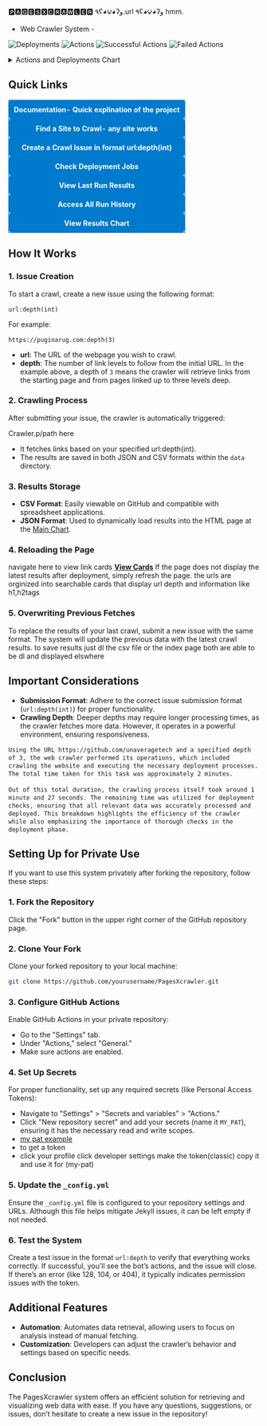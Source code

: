



  🅿🅰🅶🅴🆂🆇🅲🆁🅰🆆🅻🅴🆁 
٩ʕ◕౪◕ʔو.url  ٩ʕ◕౪◕ʔو hmm.

- Web Crawler System -


![Deployments](https://img.shields.io/endpoint?url=https://raw.githubusercontent.com/unaveragetech/PagesXcrawler/main/data/deployments.json)
![Actions](https://img.shields.io/endpoint?url=https://raw.githubusercontent.com/unaveragetech/PagesXcrawler/main/data/actions.json)
![Successful Actions](https://img.shields.io/endpoint?url=https://raw.githubusercontent.com/unaveragetech/PagesXcrawler/main/data/successful_actions.json)
![Failed Actions](https://img.shields.io/endpoint?url=https://raw.githubusercontent.com/unaveragetech/PagesXcrawler/main/data/failed_actions.json)
<details>
  <summary>Actions and Deployments Chart</summary>
  
  ![Actions and Deployments Chart](https://raw.githubusercontent.com/unaveragetech/PagesXcrawler/main/data/actions_chart.png)
</details>

## Quick Links

<table align="center">
  <tr>
    <td align="center" style="border: 1px solid #007acc; padding: 10px; border-radius: 5px; background-color: #007acc;">
      <a href="Documentation.md" style="color: white; text-decoration: none; font-weight: bold;">Documentation- Quick explination of the project</a>
    </td>
  </tr>
  <tr>
    <td align="center" style="border: 1px solid #007acc; padding: 10px; border-radius: 5px; background-color: #007acc;">
      <a href="https://theuselessweb.com" style="color: white; text-decoration: none; font-weight: bold;">Find a Site to Crawl- any site works </a>
    </td>
  </tr>
  <tr>
    <td align="center" style="border: 1px solid #007acc; padding: 10px; border-radius: 5px; background-color: #007acc;">
      <a href="https://github.com/unaveragetech/PagesXcrawler/issues/new" style="color: white; text-decoration: none; font-weight: bold;">Create a Crawl Issue in format url:depth(int)</a>
    </td>
  </tr>
  <tr>
    <td align="center" style="border: 1px solid #007acc; padding: 10px; border-radius: 5px; background-color: #007acc;">
      <a href="https://github.com/unaveragetech/PagesXcrawler/deployments" style="color: white; text-decoration: none; font-weight: bold;">Check Deployment Jobs</a>
    </td>
  </tr>
  <tr>
    <td align="center" style="border: 1px solid #007acc; padding: 10px; border-radius: 5px; background-color: #007acc;">
      <a href="https://github.com/unaveragetech/PagesXcrawler/blob/main/data/results.csv" style="color: white; text-decoration: none; font-weight: bold;">View Last Run Results</a>
    </td>
  </tr>
  <tr>
    <td align="center" style="border: 1px solid #007acc; padding: 10px; border-radius: 5px; background-color: #007acc;">
      <a href="https://github.com/unaveragetech/PagesXcrawler/blob/main/data/issues_status.csv" style="color: white; text-decoration: none; font-weight: bold;">Access All Run History</a>
    </td>
  </tr>
  <tr>
    <td align="center" style="border: 1px solid #007acc; padding: 10px; border-radius: 5px; background-color: #007acc;">
      <a href="https://unaveragetech.github.io/PagesXcrawler/" style="color: white; text-decoration: none; font-weight: bold;">View Results Chart</a>
    </td>
  </tr>
</table>



## How It Works

### 1. Issue Creation

To start a crawl, create a new issue using the following format:

```
url:depth(int)
```

For example:

```
https://puginarug.com:depth(3)
```

- **url**: The URL of the webpage you wish to crawl.
- **depth**: The number of link levels to follow from the initial URL. In the example above, a depth of `3` means the crawler will retrieve links from the starting page and from pages linked up to three levels deep.

### 2. Crawling Process

After submitting your issue, the crawler is automatically triggered:

Crawler.p/path here
- It fetches links based on your specified url:depth(int).
- The results are saved in both JSON and CSV formats within the `data` directory.

### 3. Results Storage

- **CSV Format**: Easily viewable on GitHub and compatible with spreadsheet applications.
- **JSON Format**: Used to dynamically load results into the HTML page at the [Main Chart](https://unaveragetech.github.io/PagesXcrawler/).

### 4. Reloading the Page
navigate here to view link cards 
 **[View Cards](https://unaveragetech.github.io/PagesXcrawler/)**
If the page does not display the latest results after deployment, simply refresh the page.
the urls are orginized into searchable cards that display url depth and information like h1,h2tags

### 5. Overwriting Previous Fetches

To replace the results of your last crawl, submit a new issue with the same format. The system will update the previous data with the latest crawl results. to save results just dl the csv file or the index page both are able to be dl and displayed elswhere 

## Important Considerations

- **Submission Format**: Adhere to the correct issue submission format (`url:depth(int)`) for proper functionality.
- **Crawling Depth**: Deeper depths may require longer processing times, as the crawler fetches more data. However, it operates in a powerful environment, ensuring responsiveness.
```
Using the URL https://github.com/unaveragetech and a specified depth of 3, the web crawler performed its operations, which included crawling the website and executing the necessary deployment processes. The total time taken for this task was approximately 2 minutes.

Out of this total duration, the crawling process itself took around 1 minute and 27 seconds. The remaining time was utilized for deployment checks, ensuring that all relevant data was accurately processed and deployed. This breakdown highlights the efficiency of the crawler while also emphasizing the importance of thorough checks in the deployment phase.
```
## Setting Up for Private Use

If you want to use this system privately after forking the repository, follow these steps:

### 1. Fork the Repository

Click the "Fork" button in the upper right corner of the GitHub repository page.

### 2. Clone Your Fork

Clone your forked repository to your local machine:

```bash
git clone https://github.com/yourusername/PagesXcrawler.git
```

### 3. Configure GitHub Actions

Enable GitHub Actions in your private repository:

- Go to the "Settings" tab.
- Under "Actions," select "General."
- Make sure actions are enabled.

### 4. Set Up Secrets

For proper functionality, set up any required secrets (like Personal Access Tokens):

- Navigate to "Settings" > "Secrets and variables" > "Actions."
- Click "New repository secret" and add your secrets (name it `MY_PAT`), ensuring it has the necessary read and write scopes.
- [my pat example](data/IMG_8383.png)
- to get a token
- click your profile click developer settings make the token(classic) copy it and use it for (my-pat)

### 5. Update the `_config.yml`

Ensure the `_config.yml` file is configured to your repository settings and URLs. Although this file helps mitigate Jekyll issues, it can be left empty if not needed.

### 6. Test the System

Create a test issue in the format `url:depth` to verify that everything works correctly. If successful, you’ll see the bot’s actions, and the issue will close. If there’s an error (like 128, 104, or 404), it typically indicates permission issues with the token.

## Additional Features

- **Automation**: Automates data retrieval, allowing users to focus on analysis instead of manual fetching.
- **Customization**: Developers can adjust the crawler’s behavior and settings based on specific needs.

## Conclusion

The PagesXcrawler system offers an efficient solution for retrieving and visualizing web data with ease. If you have any questions, suggestions, or issues, don’t hesitate to create a new issue in the repository!
